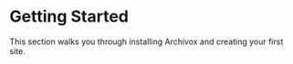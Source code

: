 # Getting Started

This section walks you through installing Archivox and creating your first site.
